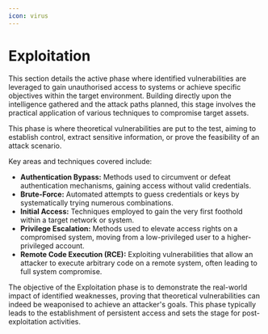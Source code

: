 ```yaml
---
icon: virus
---
```


# Exploitation

This section details the active phase where identified vulnerabilities are leveraged to gain unauthorised access to systems or achieve specific objectives within the target environment. Building directly upon the intelligence gathered and the attack paths planned, this stage involves the practical application of various techniques to compromise target assets.

This phase is where theoretical vulnerabilities are put to the test, aiming to establish control, extract sensitive information, or prove the feasibility of an attack scenario.

Key areas and techniques covered include:

* **Authentication Bypass:** Methods used to circumvent or defeat authentication mechanisms, gaining access without valid credentials.
* **Brute-Force:** Automated attempts to guess credentials or keys by systematically trying numerous combinations.
* **Initial Access:** Techniques employed to gain the very first foothold within a target network or system.
* **Privilege Escalation:** Methods used to elevate access rights on a compromised system, moving from a low-privileged user to a higher-privileged account.
* **Remote Code Execution (RCE):** Exploiting vulnerabilities that allow an attacker to execute arbitrary code on a remote system, often leading to full system compromise.

The objective of the Exploitation phase is to demonstrate the real-world impact of identified weaknesses, proving that theoretical vulnerabilities can indeed be weaponised to achieve an attacker's goals. This phase typically leads to the establishment of persistent access and sets the stage for post-exploitation activities.
